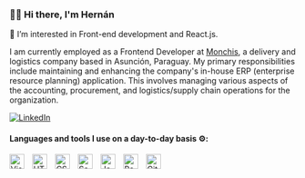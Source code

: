 <div align=""><h3>👋🏼 Hi there, I'm Hernán</h3></div>
<div align="">
 
🔭 I’m interested in Front-end development and React.js.

I am currently employed as a Frontend Developer at [Monchis](http://www.monchis.com.py/), a delivery and logistics company based in Asunción, Paraguay. My primary responsibilities include maintaining and enhancing the company's in-house ERP (enterprise resource planning) application. This involves managing various aspects of the accounting, procurement, and logistics/supply chain operations for the organization.

[![LinkedIn](https://img.shields.io/badge/LinkedIn-0077B5?style=for-the-badge&logo=linkedin&logoColor=white)](https://www.linkedin.com/in/hernan-m/)

#### Languages and tools I use on a day-to-day basis ⚙️:
<div align="" padding-right="9px">
<img align="" alt="Visual Studio Code" width="26px" src="https://cdn.jsdelivr.net/gh/devicons/devicon/icons/vscode/vscode-original.svg" style="padding-right:10px;" />
<img align="" alt="HTML5" width="26px" src="https://cdn.jsdelivr.net/gh/devicons/devicon/icons/html5/html5-original.svg" style="padding-right:10px;" />
<img align="" alt="CSS3" width="26px" src="https://cdn.jsdelivr.net/gh/devicons/devicon/icons/css3/css3-original.svg" style="padding-right:10px;" />
<img align="" alt="Sass" width="26px" src="https://cdn.jsdelivr.net/gh/devicons/devicon/icons/sass/sass-original.svg" style="padding-right:10px;" />
<img align="" alt="JavaScript" width="26px" src="https://cdn.jsdelivr.net/gh/devicons/devicon/icons/javascript/javascript-original.svg" style="padding-right:10px;" />
<img align="" alt="React" width="26px" src="https://cdn.jsdelivr.net/gh/devicons/devicon/icons/react/react-original.svg" style="padding-right:10px;" />
<img align="" alt="Git" width="26px" src="https://cdn.jsdelivr.net/gh/devicons/devicon/icons/git/git-original.svg" style="padding-right:10px;" />
</div>
</div>
